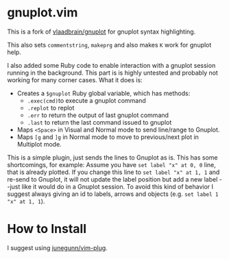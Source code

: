 gnuplot.vim
===========

This is a fork of 
[vlaadbrain/gnuplot](https://github.com/vlaadbrain/gnuplot.vim)
for gnuplot syntax highlighting.

This also sets `commentstring`, `makeprg` and also makes `K` work for gnuplot 
help.

I also added some Ruby code to enable interaction with a gnuplot session 
running in the background. This part is is highly untested and
probably not working for many corner cases. What it does is:

- Creates a `$gnuplot` Ruby global variable, which has methods:
  * `.exec(cmd)`to execute a gnuplot command
  * `.replot` to replot
  * `.err` to return the output of last gnuplot command
  * `.last` to return the last command issued to gnuplot
- Maps `<Space>` in Visual and Normal mode to send line/range to Gnuplot.
- Maps `[g` and `]g` in Normal mode to move to previous/next plot in Multiplot
  mode.

This is a simple plugin, just sends the lines to Gnuplot as is. This has some
shortcomings, for example: Assume you have  `set label "x" at 0, 0` line, that
is already plotted. If you change this line to `set label "x" at 1, 1` and
re-send to Gnuplot, it will not update the label position but add a new label
--just like it would do in a Gnuplot session. To avoid this kind of behavior I
suggest always giving an id to labels, arrows and objects (e.g. `set label 1
"x" at 1, 1`).

How to Install
==============

I suggest using [junegunn/vim-plug](https://github.com/junegunn/vim-plug).
